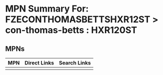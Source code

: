 



# MPN Summary For: FZECONTHOMASBETTSHXR12ST > con-thomas-betts : HXR120ST

## MPNs
  

|MPN|Direct Links|Search Links|
| :--- | :--- | :--- |
||||

